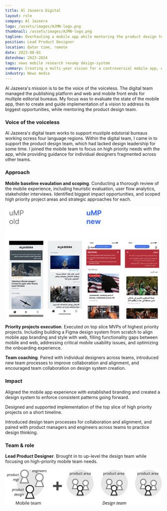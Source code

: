 ```yaml
---
title: Al Jazeera Digital
layout: role
company: Al Jazeera
logo: /assets/images/AJMN-logo.png
thumbnail: /assets/images/AJMN-logo.png
tagline: Overhauling a mobile app while mentoring the product design team
position: Lead Product Designer
location: Qatar time, remote
date: 2023-08-01
dateshow: 2023-2024
tags: news mobile research revamp design-system
summary: Creating a multi-year vision for a controversial mobile app, while providing mentorship and process leadership on the design team.
industry: News media
---
```


Al Jazeera's mission is to be the voice of the voiceless. The digital team managed the publishing platform and web and mobile front ends for multiple editorial bureaus. My focus was to evaluate the state of the mobile app, then to create and guide implementation of a vision to address its biggest opportunities, while mentoring the product design team.

### Voice of the voiceless

Al Jazeera's digital team works to support mustiple edutorial bureaus working ocress four language regions. Within the digital team, I came in to support the product design team, which had lacked design leadership for some time. I joined the mobile team to focus on high priority needs with the app, while providing guidance for individual designers fragmented across other teams.

### Approach

**Mobile baseline evaulation and scoping**. Conducting a thorough review of the mobile experience, including heuristic evaluation, user flow analytics, stakeholder interviews. Identified biggest impact opportunities, and scoped high priority project areas and strategic approaches for each.

<img src="/assets/images/AJ-UMP-comparison.png">

**Priority projects execution**. Executed on top slice MVPs of highest priority projects. Including building a Figma design system from scratch to align mobile app branding and style with web, filling functionality gaps between mobile and web, addressing critical mobile usability issues, and optimizing the onboarding experience.  

**Team coaching**. Paired with individual designers across teams, introduced new team processes to improve collaboration and alignment, and encouraged team collaboration on design system creation.

### Impact

Aligned the mobile app experience with established branding and created a design system to enforce consistent patterns going forward.

Designed and supported implementation of the top slice of high priority projects on a short timeline.

Introduced design team processes for collaboration and alignment, and paired with product managers and engineers across teams to practice design thinking.

### Team & role

**Lead Product Designer**. Brought in to up-level the design team while focusing on high-priority mobile team needs.

<img src="/assets/images/aj-team.png">
